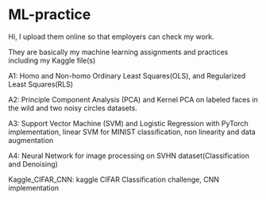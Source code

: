# ML-practice
Hi, I upload them online so that employers can check my work. 

They are basically my machine learning assignments and practices including my Kaggle file(s)

A1: Homo and Non-homo Ordinary Least Squares(OLS), and Regularized Least Squares(RLS)

A2: Principle Component Analysis (PCA) and Kernel PCA on labeled faces in the wild and two noisy circles datasets.

A3: Support Vector Machine (SVM) and Logistic Regression with PyTorch implementation, linear SVM for MINIST classification, non linearity and data augmentation

A4: Neural Network for image processing on SVHN dataset(Classification and Denoising)

Kaggle_CIFAR_CNN: kaggle CIFAR Classification challenge, CNN implementation
